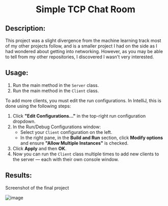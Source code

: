<h1 align="center">Simple TCP Chat Room</h1>

<h2>Description:</h2>
<p>
This project was a slight divergence from the machine learning track most of my other projects follow, and is a smaller project I had on the side as I had wondered about getting into networking. However, as you may be able to tell from my other repositories, I discovered I wasn't very interested.
</p>

<h2>Usage:</h2>
<ol>
  <li>Run the main method in the <code>Server</code> class.</li>
  <li>Run the main method in the <code>Client</code> class.</li>
</ol>

<p>
  To add more clients, you must edit the run configurations. In IntelliJ, this is done using the following steps:
</p>

<ol>
  <li>Click <strong>"Edit Configurations…"</strong> in the top-right run configuration dropdown.</li>
  <li>In the Run/Debug Configurations window:
    <ul>
      <li>Select your <code>Client</code> configuration on the left.</li>
      <li>In the right pane, in the <strong>Build and Run</strong> section, click <strong>Modify options</strong> and ensure <strong>"Allow Multiple Instances"</strong> is checked.</li>
    </ul>
  </li>
  <li>Click <strong>Apply</strong> and then <strong>OK</strong>.</li>
  <li>Now you can run the <code>Client</code> class multiple times to add new clients to the server — each with their own console window.</li>
</ol>

<h2>Results:</h2>
<p>
Screenshot of the final project
</p>

![image](https://github.com/user-attachments/assets/3f275e3b-7d2e-4b7d-a07e-b5de7d03a1ec)







